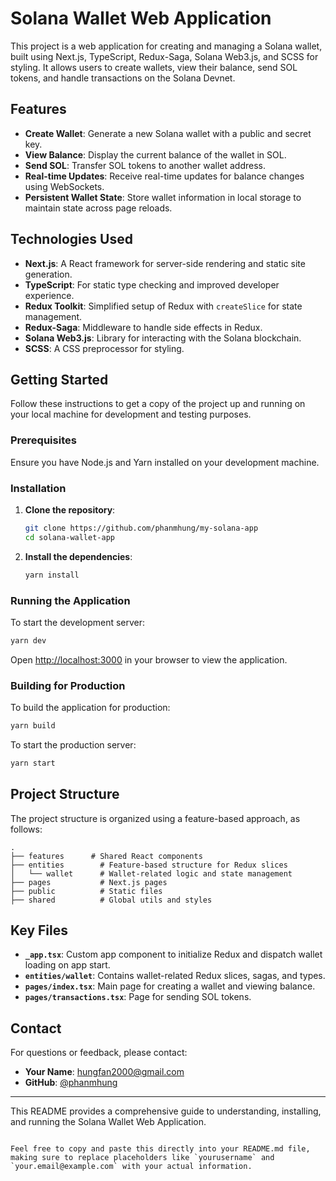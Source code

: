 # Solana Wallet Web Application

This project is a web application for creating and managing a Solana wallet, built using Next.js, TypeScript, Redux-Saga, Solana Web3.js, and SCSS for styling. It allows users to create wallets, view their balance, send SOL tokens, and handle transactions on the Solana Devnet.

## Features

- **Create Wallet**: Generate a new Solana wallet with a public and secret key.
- **View Balance**: Display the current balance of the wallet in SOL.
- **Send SOL**: Transfer SOL tokens to another wallet address.
- **Real-time Updates**: Receive real-time updates for balance changes using WebSockets.
- **Persistent Wallet State**: Store wallet information in local storage to maintain state across page reloads.

## Technologies Used

- **Next.js**: A React framework for server-side rendering and static site generation.
- **TypeScript**: For static type checking and improved developer experience.
- **Redux Toolkit**: Simplified setup of Redux with `createSlice` for state management.
- **Redux-Saga**: Middleware to handle side effects in Redux.
- **Solana Web3.js**: Library for interacting with the Solana blockchain.
- **SCSS**: A CSS preprocessor for styling.

## Getting Started

Follow these instructions to get a copy of the project up and running on your local machine for development and testing purposes.

### Prerequisites

Ensure you have Node.js and Yarn installed on your development machine.

### Installation

1. **Clone the repository**:

   ```bash
   git clone https://github.com/phanmhung/my-solana-app
   cd solana-wallet-app
   ```

2. **Install the dependencies**:

   ```bash
   yarn install
   ```

### Running the Application

To start the development server:

```bash
yarn dev
```

Open [http://localhost:3000](http://localhost:3000) in your browser to view the application.

### Building for Production

To build the application for production:

```bash
yarn build
```

To start the production server:

```bash
yarn start
```

## Project Structure

The project structure is organized using a feature-based approach, as follows:

```
.
├── features      # Shared React components
├── entities        # Feature-based structure for Redux slices
│   └── wallet      # Wallet-related logic and state management
├── pages           # Next.js pages
├── public          # Static files
├── shared          # Global utils and styles
```

## Key Files

- **`_app.tsx`**: Custom app component to initialize Redux and dispatch wallet loading on app start.
- **`entities/wallet`**: Contains wallet-related Redux slices, sagas, and types.
- **`pages/index.tsx`**: Main page for creating a wallet and viewing balance.
- **`pages/transactions.tsx`**: Page for sending SOL tokens.

## Contact

For questions or feedback, please contact:

- **Your Name**: [hungfan2000@gmail.com](mailto:hungfan2000@gmail.com)
- **GitHub**: [@phanmhung](https://github.com/phanmhung)

---

This README provides a comprehensive guide to understanding, installing, and running the Solana Wallet Web Application.
```

Feel free to copy and paste this directly into your README.md file, making sure to replace placeholders like `yourusername` and `your.email@example.com` with your actual information.
